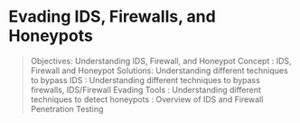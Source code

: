 # Evading IDS, Firewalls, and Honeypots

> Objectives: Understanding IDS, Firewall, and Honeypot Concept : IDS, Firewall and Honeypot Solutions: Understanding different techniques to bypass IDS : Understanding different techniques to bypass firewalls, IDS/Firewall Evading Tools : Understanding different techniques to detect honeypots : Overview of IDS and Firewall Penetration Testing





